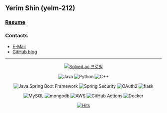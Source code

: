 ## Yerim Shin (yelm-212)

### [Resume](https://www.notion.so/Backend-Engineer-Yerim-Shin-57f78346994c4f09bef81ac58d6c4490?pvs=4)

### Contacts

- [E-Mail](mailto:21yrshin@naver.com)
- [GitHub blog](https://yelm-212.github.io/)

---

<div align="center">

[![Solved.ac
프로필](http://mazassumnida.wtf/api/generate_badge?boj=ghi0412210)](https://solved.ac/ghi0412210)
  
![Java](https://img.shields.io/badge/Java-007396?style=for-the-badge&logo=java&logoColor=white)
![Python](https://img.shields.io/badge/Python-3776AB?style=for-the-badge&logo=Python&logoColor=white)
![C++](https://img.shields.io/badge/C++-00599C?style=for-the-badge&logo=cplusplus&logoColor=white)

![Java Spring Boot Framework](https://img.shields.io/badge/Java%20Spring%20Boot%20Framework-6DB33F?style=for-the-badge&logo=Spring&logoColor=white)
![Spring Security](https://img.shields.io/badge/Spring%20Security-6DB33F?style=for-the-badge&logo=Spring&logoColor=white)
![OAuth2](https://img.shields.io/badge/OAuth2-6DB33F?style=for-the-badge&logo=OAuth2&logoColor=white)
![flask](https://img.shields.io/badge/flask-000000?style=for-the-badge&logo=flask&logoColor=white)

![MySQL](https://img.shields.io/badge/MySQL-4479A1?style=for-the-badge&logo=MySQL&logoColor=white)
![mongodb](https://img.shields.io/badge/mongodb-47A248?style=for-the-badge&logo=mongodb&logoColor=white)
![AWS](https://img.shields.io/badge/AWS-232F3E?style=for-the-badge&logo=Amazon-AWS&logoColor=white)
![GitHub Actions](https://img.shields.io/badge/GitHub%20Actions-2088FF?style=for-the-badge&logo=GitHub-Actions&logoColor=white)
![Docker](https://img.shields.io/badge/Docker-2496ED?style=for-the-badge&logo=Docker&logoColor=white)

  
[![Hits](https://hits.seeyoufarm.com/api/count/incr/badge.svg?url=https%3A%2F%2Fgithub.com%2Fyelm-212&count_bg=%233991E0&title_bg=%235D5D5D&icon=&icon_color=%23E7E7E7&title=hits&edge_flat=false)](https://hits.seeyoufarm.com)

</div>
